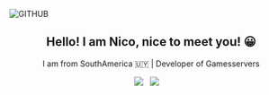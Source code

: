 ![GITHUB](https://user-images.githubusercontent.com/74990164/113606046-d794c000-961d-11eb-8a97-fc37287ceeb5.png)

<h2 align="center"> Hello! I am Nico, nice to meet you! 😀 </h2>

<p align="center">
    I am from SouthAmerica 🇺🇾 | Developer of Gamesservers
</p>

<p align="center">
    <a target="_blank" href="https://discord.gg/hgHcTqg4T6"><img src="https://img.shields.io/badge/📝-Discord-yellow"/></a> &nbsp;
    <a target="_blank" href="https://twitter.com/nico_eugui"><img src="https://img.shields.io/badge/%F0%9F%90%A6-Twitter-yellow"/></a> &nbsp;
    <a target="_blank" href="nicolaseugui2021@gmail.com"><img<img src="https://img.shields.io/badge/E--Mail-nicolaseugui2021%40gmail.com-yellow"/></a> &nbsp;
</p>



